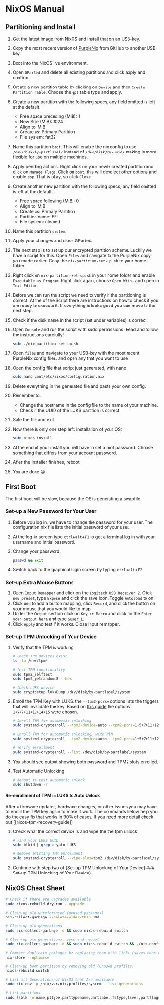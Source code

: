 # NixOS Manual

## Partitioning and Install

1. Get the latest image from NixOS and install that on an USB-key.
2. Copy the most recent version of [PurpleNix](https://github.com/eklimbie/PurpleNix) from GitHub to another USB-key.
3. Boot into the NixOS live environment.
4. Open ```GParted``` and delete all existing partitions and click apply and confirm.
5. Create a new partition table by clicking on ```Device``` and then ```Create Partition Table```. Choose the ```gpt``` table type and apply.
6. Create a new partition with the following specs, any field omitted is left at the default.

    - Free space preceding (MiB): 1
    - New Size (MiB): 1024
    - Align to: MiB
    - Create as: Primary Partition
    - File system: fat32

7. Name this partition ```boot```. This will enable the nix config to use ```/dev/disk/by-partlabel/``` instead of ```/dev/disk/by-uuid/``` making is more flexible for use on multiple machines.
8. Apply pending actions. Right click on your newly created partition and click on ```Manage Flags```. Click on ```boot```, this will deselect other options and enable ```esp```. That is okay, so click ```Close```.
9. Create another new partition with the following specs, any field omitted is left at the default.

    - Free space following (MiB): 0
    - Align to: MiB
    - Create as: Primary Partition
    - Partition name: EFI
    - File system: cleared

10. Name this partition ```system```.
11. Apply your changes and close GParted.
12. The next step is to set up our encrypted partition scheme. Luckily we have a script for this. Open ```Files``` and navigate to the PurpleNix copy you made earlier. Copy the ```nix-partition-set-up.sh``` to your home folder.
13. Right click on ```nix-partition-set-up.sh``` in your home folder and enable ```Executable as Program```. Right click again, choose ```Open With…``` and open in ```Text Editor```.
14. Before we can run the script we need to verify if the partitioning is correct. At the of the Script there are instructions on how to check if you are ready to execute it. If everything is looks good you can move to the next step.
15. Check if the disk name in the script (set under variables) is correct.
16. Open ```Console``` and run the script with sudo permissions. Read and follow the instructions carefully!

    ```sh
    sudo ./nix-partition-set-up.sh
    ```

17. Open ```files``` and navigate to your USB-key with the most recent PurpleNix config files. and open any that you want to use.
18. Open the config file that script just generated, with nano

    ```sh
    sudo nano /mnt/etc/nixos/configuration.nix
    ```

19. Delete everything in the generated file and paste your own config.
20. Remember to:

    - Change the hostname in the config file to the name of your machine.
    - Check if the UUID of the LUKS partition is correct

21. Safe the file and exit.
22. Now there is only one step left: installation of your OS:

    ```sh
    sudo nixos-install
    ```

23. At the end of your install you will have to set a root password. Choose something that differs from your account password.
24. After the installer finishes, reboot
25. You are done 😀

## First Boot

The first boot will be slow, because the OS is generating a swapfile.

### Set-up a New Password for Your User

1. Before you log in, we have to change the password for your user. The configuration.nix file lists the initial password of your user.
2. At the log-in screen type ```ctrl```+```alt```+```F1``` to get a terminal log in with your username and initial password.
3. Change your password:

    ```sh
    passwd && exit
    ```

4. Switch back to the graphical login screen by typing ```ctrl```+```alt```+```F2```

### Set-up Extra Mouse Buttons

1. Open ```Input Remapper``` and click on the ```Logitech USB Receiver 2```. Click ```new preset```, type ```Expose``` and click the save icon. Toggle ```Autoload``` to on.
2. Click ```Add``` to add a button mapping, click ```Record```, and click the button on your mouse that you would like to map.
3. Under the ```Output``` section click on ```Key or Macro``` and click on the ```Enter your output here``` and type ```Super_L```.
4. Click ```Apply``` and test if it works. Close Input remapper.

### Set-up TPM Unlocking of Your Device

1. Verify that the TPM is working

    ```sh
    # Check TPM devices exist
    ls -la /dev/tpm*
    
    # Test TPM functionality
    sudo tpm2_selftest
    sudo tpm2_getrandom 8 --hex
    
    # Check LUKS device
    sudo cryptsetup luksDump /dev/disk/by-partlabel/system
    ```

2. Enroll the TPM Key with LUKS. the ```--tpm2-pcrs=``` options lists the triggers that will invalidate the key. Based on [this guide](https://community.frame.work/t/guide-setup-tpm2-autodecrypt/39005) the options ```1+5+7+11+12+14+15``` were chosen.

    ```sh
    # Enroll TPM for automatic unlocking
    sudo systemd-cryptenroll --tpm2-device=auto --tpm2-pcrs=1+5+7+11+12+14+15 /dev/disk/by-partlabel/system
    
    # Enroll TPM for automatic unlocking, with PIN
    sudo systemd-cryptenroll --tpm2-device=auto --tpm2-pcrs=1+5+7+11+12+14+15 --tpm2-with-pin=yes /dev/disk/by-partlabel/system 

    # Verify enrollment
    sudo systemd-cryptenroll --list /dev/disk/by-partlabel/system
    ```

3. You should see output showing both password and TPM2 slots enrolled.
4. Test Automatic Unlocking

    ```sh
    # Reboot to test automatic unlock
    sudo shutdown -r
    ```

#### Re-enrollment of TPM in LUKS to Auto Unlock

After a firmware updates, hardware changes, or other issues you may have to enroll the TPM key again to make it work. The commands below help you do the easy fix that works in 90% of cases. If you need more detail check out [[nixos-tpm-recovery-guide]].

1. Check what the correct device is and wipe the the tpm unlock

    ```sh
    # Find your LUKS UUID
    sudo blkid | grep crypto_LUKS
    
    # Remove existing TPM enrollment
    sudo systemd-cryptenroll --wipe-slot=tpm2 /dev/disk/by-partlabel/system
    ```

2. Continue with step two of [Set-up TPM Unlocking of Your Device](### Set-up TPM Unlocking of Your Device).

## NixOS Cheat Sheet

```sh
# Check if there are upgrades available
sudo nixos-rebuild dry-run --upgrade

# Clean-up old unreferenced (unused packages)
nix-collect-garbage --delete-older-than 30d

# Clean-up old generations
sudo nix-collect-garbage -d && sudo nixos-rebuild switch

# Clean-up old generations, sync and reboot 
sudo nix-collect-garbage -d && sudo nixos-rebuild switch && ./nix-config-backup.sh && sudo shutdown -r now

# Compact duplicate packages bz replacing them with links (saves tons of space, but very time intensive)
nix-store --optimise

# Clean-up boot partition by removing old (unused profiles)
nixos-rebuild switch

# List all Generations of NixOS that Are available
sudo nix-env -p /nix/var/nix/profiles/system --list-generations

# List paritions
sudo lsblk -o name,pttype,parttypename,partlabel,fstype,fsver,partflags,mountpoint,label,size /dev/nvme0n1
```
